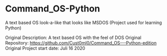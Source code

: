 # Command_OS-Python
A text based OS look-a-like that looks like MSDOS (Project used for learning Python)





Original Description:
A text based OS with the feel of DOS
Original Repository:
https://github.com/Cust0mI0/Command_OS---Python-edition
Original Project start date:
Juli 16 2020
